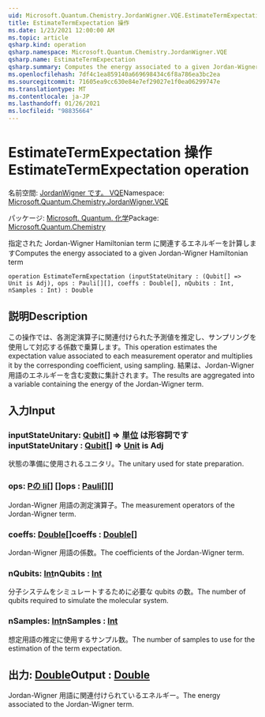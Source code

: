 ```yaml
---
uid: Microsoft.Quantum.Chemistry.JordanWigner.VQE.EstimateTermExpectation
title: EstimateTermExpectation 操作
ms.date: 1/23/2021 12:00:00 AM
ms.topic: article
qsharp.kind: operation
qsharp.namespace: Microsoft.Quantum.Chemistry.JordanWigner.VQE
qsharp.name: EstimateTermExpectation
qsharp.summary: Computes the energy associated to a given Jordan-Wigner Hamiltonian term
ms.openlocfilehash: 7df4c1ea859140a669698434c6f8a786ea3bc2ea
ms.sourcegitcommit: 71605ea9cc630e84e7ef29027e1f0ea06299747e
ms.translationtype: MT
ms.contentlocale: ja-JP
ms.lasthandoff: 01/26/2021
ms.locfileid: "98835664"
---
```

# <a name="estimatetermexpectation-operation"></a><span data-ttu-id="4fc9f-102">EstimateTermExpectation 操作</span><span class="sxs-lookup"><span data-stu-id="4fc9f-102">EstimateTermExpectation operation</span></span>

<span data-ttu-id="4fc9f-103">名前空間: [JordanWigner です。 VQE](xref:Microsoft.Quantum.Chemistry.JordanWigner.VQE)</span><span class="sxs-lookup"><span data-stu-id="4fc9f-103">Namespace: [Microsoft.Quantum.Chemistry.JordanWigner.VQE](xref:Microsoft.Quantum.Chemistry.JordanWigner.VQE)</span></span>

<span data-ttu-id="4fc9f-104">パッケージ: [Microsoft. Quantum. 化学](https://nuget.org/packages/Microsoft.Quantum.Chemistry)</span><span class="sxs-lookup"><span data-stu-id="4fc9f-104">Package: [Microsoft.Quantum.Chemistry](https://nuget.org/packages/Microsoft.Quantum.Chemistry)</span></span>


<span data-ttu-id="4fc9f-105">指定された Jordan-Wigner Hamiltonian term に関連するエネルギーを計算します</span><span class="sxs-lookup"><span data-stu-id="4fc9f-105">Computes the energy associated to a given Jordan-Wigner Hamiltonian term</span></span>

```qsharp
operation EstimateTermExpectation (inputStateUnitary : (Qubit[] => Unit is Adj), ops : Pauli[][], coeffs : Double[], nQubits : Int, nSamples : Int) : Double
```


## <a name="description"></a><span data-ttu-id="4fc9f-106">説明</span><span class="sxs-lookup"><span data-stu-id="4fc9f-106">Description</span></span>

<span data-ttu-id="4fc9f-107">この操作では、各測定演算子に関連付けられた予測値を推定し、サンプリングを使用して対応する係数で乗算します。</span><span class="sxs-lookup"><span data-stu-id="4fc9f-107">This operation estimates the expectation value associated to each measurement operator and multiplies it by the corresponding coefficient, using sampling.</span></span>
<span data-ttu-id="4fc9f-108">結果は、Jordan-Wigner 用語のエネルギーを含む変数に集計されます。</span><span class="sxs-lookup"><span data-stu-id="4fc9f-108">The results are aggregated into a variable containing the energy of the Jordan-Wigner term.</span></span>

## <a name="input"></a><span data-ttu-id="4fc9f-109">入力</span><span class="sxs-lookup"><span data-stu-id="4fc9f-109">Input</span></span>

### <a name="inputstateunitary--qubit--unit--is-adj"></a><span data-ttu-id="4fc9f-110">inputStateUnitary: [Qubit](xref:microsoft.quantum.lang-ref.qubit)[] => [単位](xref:microsoft.quantum.lang-ref.unit)  は形容詞です</span><span class="sxs-lookup"><span data-stu-id="4fc9f-110">inputStateUnitary : [Qubit](xref:microsoft.quantum.lang-ref.qubit)[] => [Unit](xref:microsoft.quantum.lang-ref.unit)  is Adj</span></span>

<span data-ttu-id="4fc9f-111">状態の準備に使用されるユニタリ。</span><span class="sxs-lookup"><span data-stu-id="4fc9f-111">The unitary used for state preparation.</span></span>


### <a name="ops--pauli"></a><span data-ttu-id="4fc9f-112">ops: [Pの li](xref:microsoft.quantum.lang-ref.pauli)[] []</span><span class="sxs-lookup"><span data-stu-id="4fc9f-112">ops : [Pauli](xref:microsoft.quantum.lang-ref.pauli)[][]</span></span>

<span data-ttu-id="4fc9f-113">Jordan-Wigner 用語の測定演算子。</span><span class="sxs-lookup"><span data-stu-id="4fc9f-113">The measurement operators of the Jordan-Wigner term.</span></span>


### <a name="coeffs--double"></a><span data-ttu-id="4fc9f-114">coeffs: [Double](xref:microsoft.quantum.lang-ref.double)[]</span><span class="sxs-lookup"><span data-stu-id="4fc9f-114">coeffs : [Double](xref:microsoft.quantum.lang-ref.double)[]</span></span>

<span data-ttu-id="4fc9f-115">Jordan-Wigner 用語の係数。</span><span class="sxs-lookup"><span data-stu-id="4fc9f-115">The coefficients of the Jordan-Wigner term.</span></span>


### <a name="nqubits--int"></a><span data-ttu-id="4fc9f-116">nQubits: [Int](xref:microsoft.quantum.lang-ref.int)</span><span class="sxs-lookup"><span data-stu-id="4fc9f-116">nQubits : [Int](xref:microsoft.quantum.lang-ref.int)</span></span>

<span data-ttu-id="4fc9f-117">分子システムをシミュレートするために必要な qubits の数。</span><span class="sxs-lookup"><span data-stu-id="4fc9f-117">The number of qubits required to simulate the molecular system.</span></span>


### <a name="nsamples--int"></a><span data-ttu-id="4fc9f-118">nSamples: [Int](xref:microsoft.quantum.lang-ref.int)</span><span class="sxs-lookup"><span data-stu-id="4fc9f-118">nSamples : [Int](xref:microsoft.quantum.lang-ref.int)</span></span>

<span data-ttu-id="4fc9f-119">想定用語の推定に使用するサンプル数。</span><span class="sxs-lookup"><span data-stu-id="4fc9f-119">The number of samples to use for the estimation of the term expectation.</span></span>



## <a name="output--double"></a><span data-ttu-id="4fc9f-120">出力: [Double](xref:microsoft.quantum.lang-ref.double)</span><span class="sxs-lookup"><span data-stu-id="4fc9f-120">Output : [Double](xref:microsoft.quantum.lang-ref.double)</span></span>

<span data-ttu-id="4fc9f-121">Jordan-Wigner 用語に関連付けられているエネルギー。</span><span class="sxs-lookup"><span data-stu-id="4fc9f-121">The energy associated to the Jordan-Wigner term.</span></span>